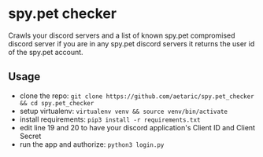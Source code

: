 # spy.pet checker

Crawls your discord servers and a list of known spy.pet compromised discord server if you are in any spy.pet discord servers it returns the user id of the spy.pet account.

## Usage

* clone the repo: `git clone https://github.com/aetaric/spy.pet_checker && cd spy.pet_checker`
* setup virtualenv: `virtualenv venv && source venv/bin/activate`
* install requirements: `pip3 install -r requirements.txt`
* edit line 19 and 20 to have your discord application's Client ID and Client Secret
* run the app and authorize: `python3 login.py`
